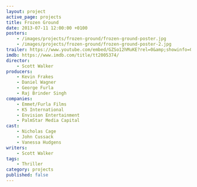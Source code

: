 ```yaml
---
layout: project
active_page: projects
title: Frozen Ground
date: 2013-07-11 12:00:00 +0100
posters:
    - /images/projects/frozen-ground/frozen-ground-poster.jpg
    - /images/projects/frozen-ground/frozen-ground-poster-2.jpg
trailer: https://www.youtube.com/embed/GZSo12hMuKE?rel=0&amp;showinfo=0
imdb: https://www.imdb.com/title/tt2005374/
director:
    - Scott Walker
producers:
    - Kevin Frakes
    - Daniel Wagner
    - George Furla
    - Raj Brinder Singh
companies:
    - Emmet/Furla Films
    - K5 International
    - Envision Entertainment
    - PalmStar Media Capital
cast:
    - Nicholas Cage
    - John Cussack
    - Vanessa Hudgens
writers:
    - Scott Walker
tags:
    - Thriller
category: projects
published: false
---
```


